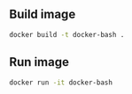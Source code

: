 ## Build image

```bash
docker build -t docker-bash .
```

## Run image

```bash
docker run -it docker-bash
```
